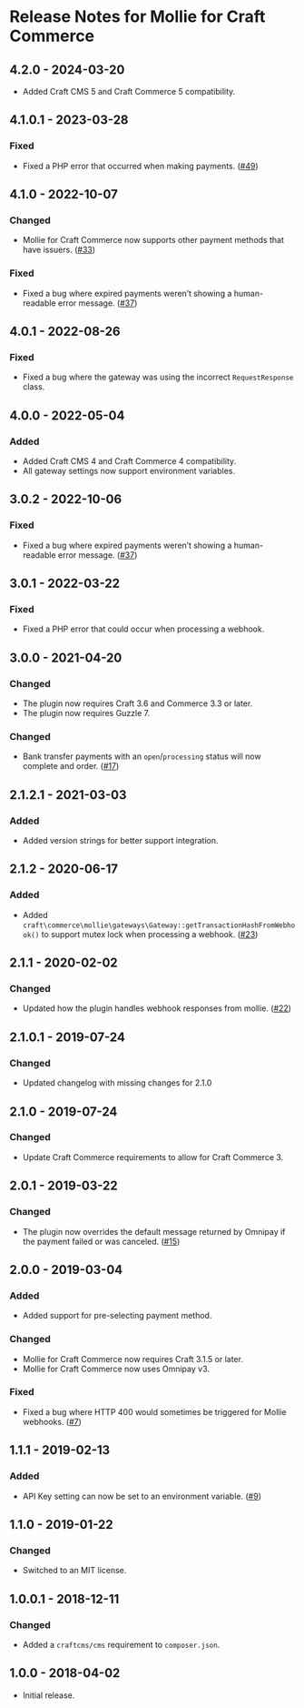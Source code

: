 # Release Notes for Mollie for Craft Commerce

## 4.2.0 - 2024-03-20

- Added Craft CMS 5 and Craft Commerce 5 compatibility.

## 4.1.0.1 - 2023-03-28

### Fixed
- Fixed a PHP error that occurred when making payments. ([#49](https://github.com/craftcms/commerce-mollie/issues/49))

## 4.1.0 - 2022-10-07

### Changed
- Mollie for Craft Commerce now supports other payment methods that have issuers. ([#33](https://github.com/craftcms/commerce-mollie/issues/33))

### Fixed
- Fixed a bug where expired payments weren’t showing a human-readable error message. ([#37](https://github.com/craftcms/commerce-mollie/issues/37))

## 4.0.1 - 2022-08-26

### Fixed
- Fixed a bug where the gateway was using the incorrect `RequestResponse` class.

## 4.0.0 - 2022-05-04

### Added
- Added Craft CMS 4 and Craft Commerce 4 compatibility.
- All gateway settings now support environment variables.

## 3.0.2 - 2022-10-06

### Fixed
- Fixed a bug where expired payments weren’t showing a human-readable error message. ([#37](https://github.com/craftcms/commerce-mollie/issues/37))

## 3.0.1 - 2022-03-22

### Fixed
- Fixed a PHP error that could occur when processing a webhook.

## 3.0.0 - 2021-04-20

### Changed
- The plugin now requires Craft 3.6 and Commerce 3.3 or later.
- The plugin now requires Guzzle 7.

### Changed
- Bank transfer payments with an `open`/`processing` status will now complete and order. ([#17](https://github.com/craftcms/commerce-mollie/issues/17))

## 2.1.2.1 - 2021-03-03

### Added
- Added version strings for better support integration.

## 2.1.2 - 2020-06-17

### Added
- Added `craft\commerce\mollie\gateways\Gateway::getTransactionHashFromWebhook()` to support mutex lock when processing a webhook. ([#23](https://github.com/craftcms/commerce-mollie/issues/23))

## 2.1.1 - 2020-02-02

### Changed
- Updated how the plugin handles webhook responses from mollie. ([#22](https://github.com/craftcms/commerce-mollie/issues/22))

## 2.1.0.1 - 2019-07-24

### Changed
- Updated changelog with missing changes for 2.1.0

## 2.1.0 - 2019-07-24

### Changed
- Update Craft Commerce requirements to allow for Craft Commerce 3.

## 2.0.1 - 2019-03-22

### Changed
- The plugin now overrides the default message returned by Omnipay if the payment failed or was canceled. ([#15](https://github.com/craftcms/commerce-mollie/issues/15))

## 2.0.0 - 2019-03-04

### Added
- Added support for pre-selecting payment method.

### Changed
- Mollie for Craft Commerce now requires Craft 3.1.5 or later.
- Mollie for Craft Commerce now uses Omnipay v3.

### Fixed
- Fixed a bug where HTTP 400 would sometimes be triggered for Mollie webhooks. ([#7](https://github.com/craftcms/commerce-mollie/issues/7))

## 1.1.1 - 2019-02-13

### Added
- API Key setting can now be set to an environment variable. ([#9](https://github.com/craftcms/commerce-mollie/issues/9))

## 1.1.0 - 2019-01-22

### Changed
- Switched to an MIT license.

## 1.0.0.1 - 2018-12-11

### Changed
- Added a `craftcms/cms` requirement to `composer.json`.

## 1.0.0 - 2018-04-02

- Initial release.
